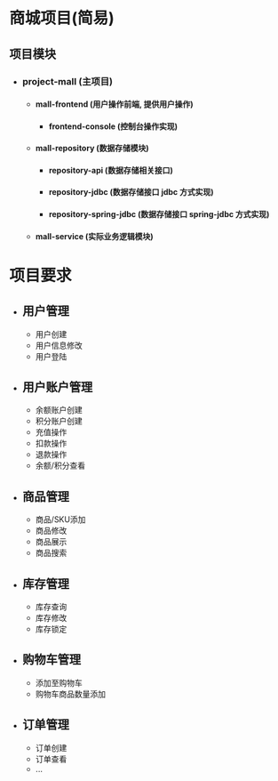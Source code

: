 # 商城项目(简易)

## 项目模块

* ### project-mall (主项目)
    * #### mall-frontend (用户操作前端, 提供用户操作)
        * #### frontend-console (控制台操作实现)
    * #### mall-repository (数据存储模块)
        * #### repository-api (数据存储相关接口)
        * #### repository-jdbc (数据存储接口 jdbc 方式实现)
        * #### repository-spring-jdbc (数据存储接口 spring-jdbc 方式实现)
    * #### mall-service (实际业务逻辑模块)

# 项目要求

* ## 用户管理
  * 用户创建
  * 用户信息修改
  * 用户登陆

* ## 用户账户管理
  * 余额账户创建
  * 积分账户创建
  * 充值操作
  * 扣款操作
  * 退款操作
  * 余额/积分查看


* ## 商品管理
  * 商品/SKU添加
  * 商品修改
  * 商品展示
  * 商品搜索

* ## 库存管理
  * 库存查询
  * 库存修改
  * 库存锁定

* ## 购物车管理
  * 添加至购物车
  * 购物车商品数量添加

* ## 订单管理
  * 订单创建
  * 订单查看
  * ...